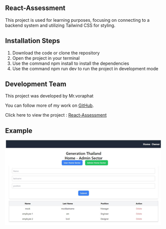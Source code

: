 ## React-Assessment
This project is used for learning purposes, focusing on connecting to a backend system and utilizing Tailwind CSS for styling.

## Installation Steps
1. Download the code or clone the repository
2. Open the project in your terminal
3. Use the command npm install to install the dependencies
4. Use the command npm run dev to run the project in development mode

## Development Team
This project was developed by Mr.voraphat 

You can follow more of my work on [GitHub](https://github.com/Voraphat).

Click here to view the project : [React-Assessment](https://react-assessment-bank-60.vercel.app/)


## Example
![React-Assessment](/src//assets/Logo.JPG)